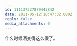 ```yaml
---
id: 111137527879443842
date: 2011-05-12T10:47:32.000Z
reply: false
media_attachments: 0
---
```


什么时候酒变得这么假了。


